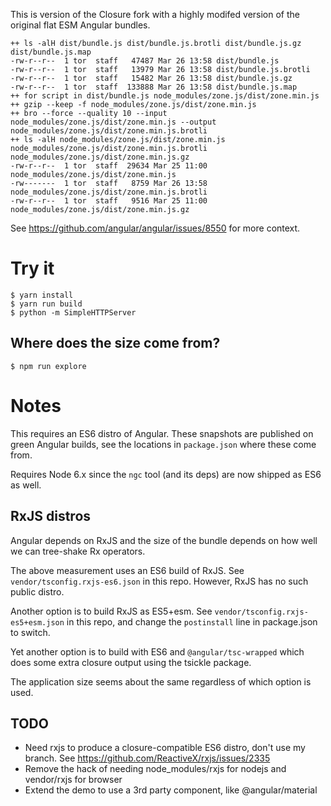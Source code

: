 This is version of the Closure fork with a highly modifed version of the original flat ESM Angular bundles.

```
++ ls -alH dist/bundle.js dist/bundle.js.brotli dist/bundle.js.gz dist/bundle.js.map
-rw-r--r--  1 tor  staff   47487 Mar 26 13:58 dist/bundle.js
-rw-r--r--  1 tor  staff   13979 Mar 26 13:58 dist/bundle.js.brotli
-rw-r--r--  1 tor  staff   15482 Mar 26 13:58 dist/bundle.js.gz
-rw-r--r--  1 tor  staff  133888 Mar 26 13:58 dist/bundle.js.map
++ for script in dist/bundle.js node_modules/zone.js/dist/zone.min.js
++ gzip --keep -f node_modules/zone.js/dist/zone.min.js
++ bro --force --quality 10 --input node_modules/zone.js/dist/zone.min.js --output node_modules/zone.js/dist/zone.min.js.brotli
++ ls -alH node_modules/zone.js/dist/zone.min.js node_modules/zone.js/dist/zone.min.js.brotli node_modules/zone.js/dist/zone.min.js.gz
-rw-r--r--  1 tor  staff  29634 Mar 25 11:00 node_modules/zone.js/dist/zone.min.js
-rw-------  1 tor  staff   8759 Mar 26 13:58 node_modules/zone.js/dist/zone.min.js.brotli
-rw-r--r--  1 tor  staff   9516 Mar 25 11:00 node_modules/zone.js/dist/zone.min.js.gz
```

See https://github.com/angular/angular/issues/8550 for more context.

# Try it

``` shell
$ yarn install
$ yarn run build
$ python -m SimpleHTTPServer
```

## Where does the size come from?

``` shell
$ npm run explore
```

# Notes

This requires an ES6 distro of Angular. These snapshots are published on green Angular
builds, see the locations in `package.json` where these come from.

Requires Node 6.x since the `ngc` tool (and its deps) are now shipped as ES6 as well.

## RxJS distros
Angular depends on RxJS and the size of the bundle depends on how well we can tree-shake Rx operators.

The above measurement uses an ES6 build of RxJS. See `vendor/tsconfig.rxjs-es6.json` in this
repo. However, RxJS has no such public distro.

Another option is to build RxJS as ES5+esm. See `vendor/tsconfig.rxjs-es5+esm.json` in this
repo, and change the `postinstall` line in package.json to switch.

Yet another option is to build with ES6 and `@angular/tsc-wrapped` which does some extra
closure output using the tsickle package.

The application size seems about the same regardless of which option is used.

## TODO
- Need rxjs to produce a closure-compatible ES6 distro, don't use my branch.
  See https://github.com/ReactiveX/rxjs/issues/2335
- Remove the hack of needing node_modules/rxjs for nodejs and vendor/rxjs for browser
- Extend the demo to use a 3rd party component, like @angular/material

